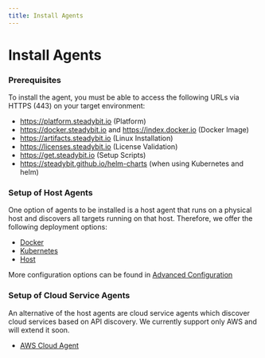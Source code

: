 ```yaml
---
title: Install Agents
---
```


# Install Agents

### Prerequisites

To install the agent, you must be able to access the following URLs via HTTPS (443) on your target environment:

* https://platform.steadybit.io (Platform)
* https://docker.steadybit.io and https://index.docker.io (Docker Image)
* https://artifacts.steadybit.io (Linux Installation)
* https://licenses.steadybit.io (License Validation)
* https://get.steadybit.io (Setup Scripts)
* https://steadybit.github.io/helm-charts (when using Kubernetes and helm)

### Setup of Host Agents

One option of agents to be installed is a host agent that runs on a physical host and discovers all targets running on that host. Therefore, we offer the following deployment options:

* [Docker](../../content/install-configure/30-install-agents/10-docker/)
* [Kubernetes](../../content/install-configure/30-install-agents/20-kubernetes/)
* [Host](../../content/install-configure/30-install-agents/30-host/)

More configuration options can be found in [Advanced Configuration](../../content/install-configure/30-install-agents/50-advanced-configuration/)

### Setup of Cloud Service Agents

An alternative of the host agents are cloud service agents which discover cloud services based on API discovery. We currently support only AWS and will extend it soon.

* [AWS Cloud Agent](../../content/install-configure/30-install-agents/40-aws-cloud/)
